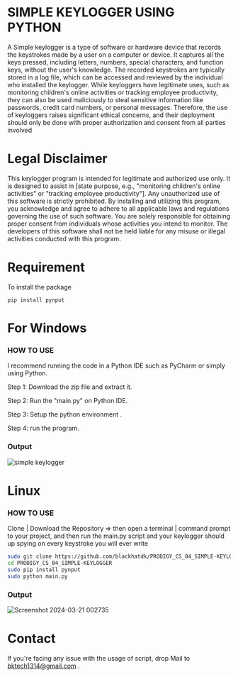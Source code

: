 # SIMPLE KEYLOGGER USING PYTHON

A Simple keylogger is a type of software or hardware device that records the keystrokes made by a user on a computer or device. It captures all the keys pressed, including letters, numbers, special characters, and function keys, without the user's knowledge. The recorded keystrokes are typically stored in a log file, which can be accessed and reviewed by the individual who installed the keylogger. While keyloggers have legitimate uses, such as monitoring children's online activities or tracking employee productivity, they can also be used maliciously to steal sensitive information like passwords, credit card numbers, or personal messages. Therefore, the use of keyloggers raises significant ethical concerns, and their deployment should only be done with proper authorization and consent from all parties involved

# Legal Disclaimer

This keylogger program is intended for legitimate and authorized use only. It is designed to assist in [state purpose, e.g., "monitoring children's online activities" or "tracking employee productivity"]. Any unauthorized use of this software is strictly prohibited. By installing and utilizing this program, you acknowledge and agree to adhere to all applicable laws and regulations governing the use of such software. You are solely responsible for obtaining proper consent from individuals whose activities you intend to monitor. The developers of this software shall not be held liable for any misuse or illegal activities conducted with this program.


# Requirement

To install the package
```
pip install pynput
```

# For Windows

### HOW TO USE

I recommend running the code in a Python IDE such as PyCharm or simply using Python.

Step 1: Download the zip file and extract it.

Step 2: Run the "main.py" on Python IDE.

Step 3: Setup the python environment .

Step 4: run the program.

### Output 

![simple keylogger](https://github.com/blackhatdk/PRODIGY_CS_04_SIMPLE-KEYLOGGER/assets/134546586/8157d8e4-d457-4a66-b91f-e021814c0ed7)

# Linux 

### HOW TO USE

Clone | Download the Repository => then open a terminal | command prompt to your project, and then run the main.py script and your keylogger should up spying on every keystroke you will ever write

```bash
sudo git clone https://github.com/blackhatdk/PRODIGY_CS_04_SIMPLE-KEYLOGGER
cd PRODIGY_CS_04_SIMPLE-KEYLOGGER
sudo pip install pynput
sudo python main.py
```




### Output

![Screenshot 2024-03-21 002735](https://github.com/blackhatdk/PRODIGY_CS_04_SIMPLE-KEYLOGGER/assets/134546586/70a375f2-e9e5-4f50-8c04-73b251d6317c)

# Contact
If you're facing any issue with the usage of script, drop Mail to bktech1314@gmail.com .


